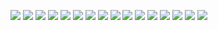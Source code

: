 ![](./Documentation/Images/RISC%20V%20Processor%20-%201.jpg)
![](./Documentation/Images/RISC%20V%20Processor%20-%202.jpg)
![](./Documentation/Images/RISC%20V%20Processor%20-%203.jpg)
![](./Documentation/Images/RISC%20V%20Processor%20-%204.jpg)
![](./Documentation/Images/RISC%20V%20Processor%20-%205.jpg)
![](./Documentation/Images/RISC%20V%20Processor%20-%206.jpg)
![](./Documentation/Images/RISC%20V%20Processor%20-%207.jpg)
![](./Documentation/Images/RISC%20V%20Processor%20-%208.jpg)
![](./Documentation/Images/RISC%20V%20Processor%20-%209.jpg)
![](./Documentation/Images/RISC%20V%20Processor%20-%2010.jpg)
![](./Documentation/Images/RISC%20V%20Processor%20-%2011.jpg)
![](./Documentation/Images/RISC%20V%20Processor%20-%2012.jpg)
![](./Documentation/Images/RISC%20V%20Processor%20-%2013.jpg)
![](./Documentation/Images/RISC%20V%20Processor%20-%2014.jpg)
![](./Documentation/Images/RISC%20V%20Processor%20-%2015.jpg)
![](./Documentation/Images/RISC%20V%20Processor%20-%2016.jpg)
